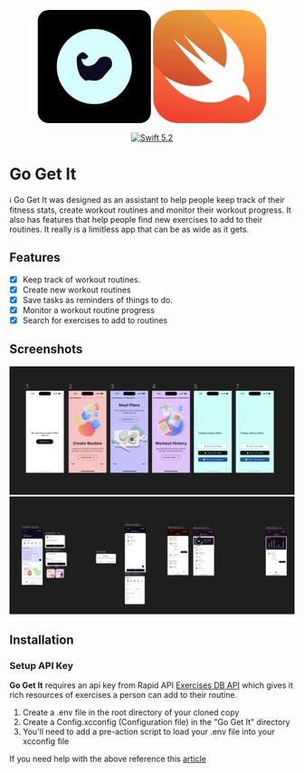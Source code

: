 <p align="center">

<img width="200" src="ReadMeAssets/appicon.png" alt="App Icon">

<img width="200" src="ReadMeAssets/swiftlogo.png" alt="Swift Logo">

</p>

  

<p align="center">

<a href="https://developer.apple.com/swift/">

<img src="https://img.shields.io/badge/Swift-5.2-orange.svg?style=flat" alt="Swift 5.2">

</a>

</p>

# Go Get It  

<p align="center">

ℹ️ Go Get It was designed as an assistant to help people keep track of their fitness stats, create workout routines and monitor their workout progress.
It also has features that help people find new exercises to add to their  routines.
It really is a limitless app that can be as wide as it gets.

</p>

## Features
- [x] Keep track of workout routines.
- [x] Create new workout routines
- [x] Save tasks as reminders of things to do.
- [x] Monitor a workout routine progress
- [x] Search for exercises to add to routines

## Screenshots
<img src="ReadMeAssets/screenshot1.png"/>
<img src="ReadMeAssets/screenshot2.png"/>

## Installation

### Setup API Key
**Go Get It** requires an api key from Rapid API [Exercises DB API](https://rapidapi.com/justin-WFnsXH_t6/api/exercisedb?utm_source=youtube.com%2FJavaScriptMastery&utm_medium=referral&utm_campaign=DevRel) which gives it rich resources of exercises a person can add to their routine.

1. Create a .env file in the root directory of your cloned copy 
2. Create a Config.xcconfig (Configuration file) in the "Go Get It" directory
3. You'll need to add a pre-action script to load your .env file into your xcconfig file

If you need help with the above reference this [article](https://moinulhassan.medium.com/read-variables-from-env-file-to-xcconfig-files-for-different-schemes-in-xcode-3ef977a0eef8)


